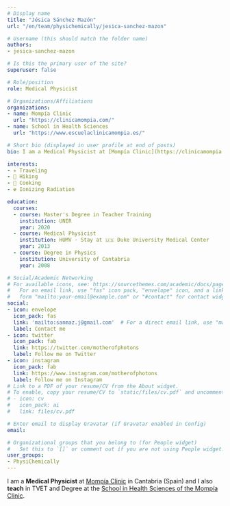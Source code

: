 ```yaml
---
# Display name
title: "Jésica Sánchez Mazón"
url: "/en/team/physichemically/jesica-sanchez-mazon"

# Username (this should match the folder name)
authors:
- jesica-sanchez-mazon

# Is this the primary user of the site?
superuser: false

# Role/position
role: Medical Physicist

# Organizations/Affiliations
organizations:
- name: Mompía Clinic
  url: "https://clinicamompia.com/"
- name: School in Health Sciences
  url: "https://www.escuelaclinicamompia.es/"

# Short bio (displayed in user profile at end of posts)
bio: I am a Medical Physicist at [Mompía Clinic](https://clinicamompia.com/) in Cantabria (Spain).

interests:
- ✈️ Traveling 
- 🥾 Hiking
- 🍳 Cooking 
- ☢️ Ionizing Radiation

education:
  courses:
  - course: Master's Degree in Teacher Training
    institution: UNIR
    year: 2020
  - course: Medical Physicist
    institution: HUMV · Stay at 🇺🇸 Duke University Medical Center
    year: 2013
  - course: Degree in Physics
    institution: University of Cantabria
    year: 2008

# Social/Academic Networking
# For available icons, see: https://sourcethemes.com/academic/docs/page-builder/#icons
#   For an email link, use "fas" icon pack, "envelope" icon, and a link in the
#   form "mailto:your-email@example.com" or "#contact" for contact widget.
social:
- icon: envelope
  icon_pack: fas
  link: 'mailto:sanmaz.j@gmail.com'  # For a direct email link, use "mailto:test@example.org".
  label: Contact me
- icon: twitter
  icon_pack: fab
  link: https://twitter.com/motherofphotons
  label: Follow me on Twitter
- icon: instagram
  icon_pack: fab
  link: https://www.instagram.com/motherofphotons
  label: Follow me on Instagram
# Link to a PDF of your resume/CV from the About widget.
# To enable, copy your resume/CV to `static/files/cv.pdf` and uncomment the lines below.
# - icon: cv
#   icon_pack: ai
#   link: files/cv.pdf

# Enter email to display Gravatar (if Gravatar enabled in Config)
email:

# Organizational groups that you belong to (for People widget)
#   Set this to `[]` or comment out if you are not using People widget.
user_groups:
- PhysiChemically
---
```


I am a **Medical Physicist** at [Mompía Clinic](https://clinicamompia.com/) in Cantabria (Spain) and I also **teach** in TVET and Degree at the [School in Health Sciences of the Mompía Clinic](https://www.escuelaclinicamompia.es/).
